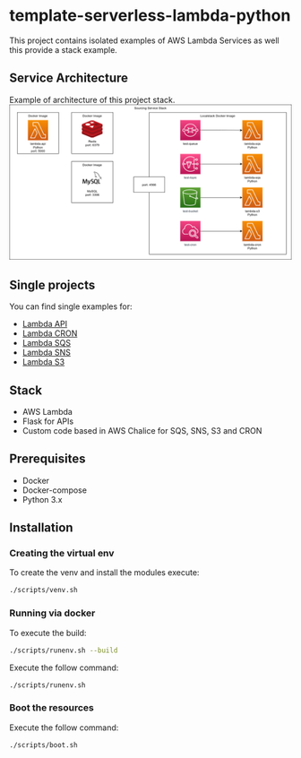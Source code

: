 # template-serverless-lambda-python
This project contains isolated examples of AWS Lambda Services as well this provide
a stack example.

## Service Architecture
Example of architecture of this project stack.
![Service-Arch](docs/service-stack.png)

## Single projects
You can find single examples for:
* [Lambda API](./examples/lambda_api)
* [Lambda CRON](./examples/lambda_cron)
* [Lambda SQS](./examples/lambda_sqs)
* [Lambda SNS](./examples/lambda_sns)
* [Lambda S3](./examples/lambda_s3)


## Stack
* AWS Lambda
* Flask for APIs
* Custom code based in AWS Chalice for SQS, SNS, S3 and CRON

## Prerequisites
* Docker
* Docker-compose
* Python 3.x

## Installation
### Creating the virtual env
To create the venv and install the modules execute:
```bash
./scripts/venv.sh
```

### Running via docker
To execute the build:
```bash
./scripts/runenv.sh --build
```
Execute the follow command:
```bash
./scripts/runenv.sh
```
### Boot the resources
Execute the follow command:
```bash
./scripts/boot.sh
```
